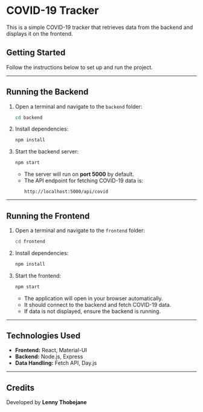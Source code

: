 # COVID-19 Tracker

This is a simple COVID-19 tracker that retrieves data from the backend and displays it on the frontend.

## Getting Started

Follow the instructions below to set up and run the project.

---

## Running the Backend

1. Open a terminal and navigate to the `backend` folder:
   ```sh
   cd backend
   ```
2. Install dependencies:
   ```sh
   npm install
   ```
3. Start the backend server:
   ```sh
   npm start
   ```
   - The server will run on **port 5000** by default.
   - The API endpoint for fetching COVID-19 data is:
     ```
     http://localhost:5000/api/covid
     ```

---

## Running the Frontend

1. Open a terminal and navigate to the `frontend` folder:
   ```sh
   cd frontend
   ```
2. Install dependencies:
   ```sh
   npm install
   ```
3. Start the frontend:
   ```sh
   npm start
   ```
   - The application will open in your browser automatically.
   - It should connect to the backend and fetch COVID-19 data.
   - If data is not displayed, ensure the backend is running.

---

## Technologies Used

- **Frontend:** React, Material-UI
- **Backend:** Node.js, Express
- **Data Handling:** Fetch API, Day.js

---

## Credits

Developed by **Lenny Thobejane**

